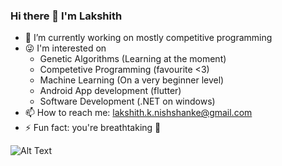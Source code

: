### Hi there 👋 I'm Lakshith

- 🔭 I’m currently working on mostly competitive programming 
- 😜 I'm interested on
  - Genetic Algorithms (Learning at the moment)
  - Competetive Programming (favourite <3)
  - Machine Learning (On a very beginner level)
  - Android App development (flutter)
  - Software Development (.NET on windows)
- 📫 How to reach me: lakshith.k.nishshanke@gmail.com
- ⚡ Fun fact: you're breathtaking 💙

![Alt Text](https://i.pinimg.com/originals/e4/26/70/e426702edf874b181aced1e2fa5c6cde.gif)

